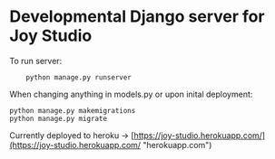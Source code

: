 # Developmental Django server for Joy Studio 

To run server: 
```
    python manage.py runserver
```

When changing anything in models.py or upon inital deployment:
```
python manage.py makemigrations 
python manage.py migrate
```

Currently deployed to heroku -> [https://joy-studio.herokuapp.com/](https://joy-studio.herokuapp.com/ "herokuapp.com")